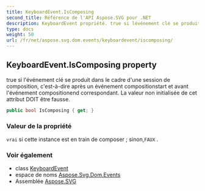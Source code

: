 ```yaml
---
title: KeyboardEvent.IsComposing
second_title: Référence de l'API Aspose.SVG pour .NET
description: KeyboardEvent propriété. true si lévénement clé se produit dans le cadre dune session de composition cestàdire après un événement compositionstart et avant lévénement compositionend correspondant. La valeur non initialisée de cet attribut DOIT être fausse.
type: docs
weight: 50
url: /fr/net/aspose.svg.dom.events/keyboardevent/iscomposing/
---
```

## KeyboardEvent.IsComposing property

true si l'événement clé se produit dans le cadre d'une session de composition, c'est-à-dire après un événement compositionstart et avant l'événement compositionend correspondant. La valeur non initialisée de cet attribut DOIT être fausse.

```csharp
public bool IsComposing { get; }
```

### Valeur de la propriété

`vrai` si cette instance est en train de composer ; sinon,`FAUX` .

### Voir également

* class [KeyboardEvent](../)
* espace de noms [Aspose.Svg.Dom.Events](../../keyboardevent/)
* Assemblée [Aspose.SVG](../../../)


